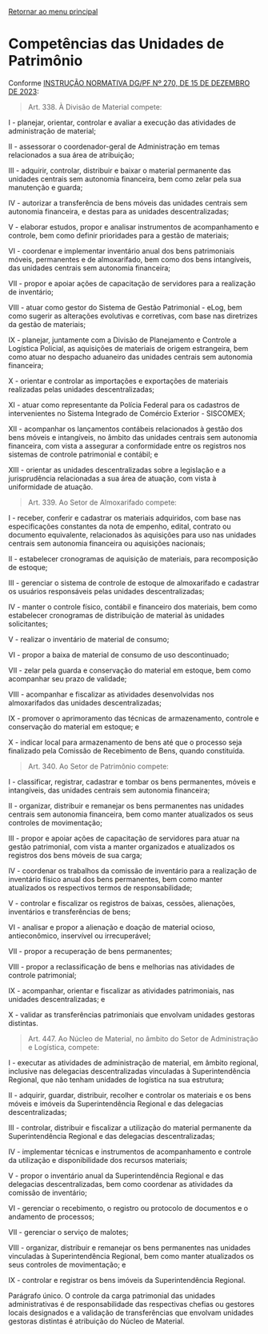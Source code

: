 [Retornar ao menu principal](https://github.com/Mateus-cpa/manual-material/blob/main/README.md)
# Competências das Unidades de Patrimônio
Conforme [INSTRUÇÃO NORMATIVA DG/PF Nº 270, DE 15 DE DEZEMBRO DE 2023](https://pfgovbr.sharepoint.com/sites/intranet/normativosinternos/Instru%C3%A7%C3%A3o%20Normativa/2023/in-270-2023-dg-pf.aspx#search=fun%C3%A7%C3%B5es%20or%C3%A7amento%20material%20log%C3%ADstica):

>Art. 338. À Divisão de Material compete:

I - planejar, orientar, controlar e avaliar a execução das atividades de administração de material;

II - assessorar o coordenador-geral de Administração em temas relacionados a sua área de atribuição;

III - adquirir, controlar, distribuir e baixar o material permanente das unidades centrais sem autonomia financeira, bem como zelar pela sua manutenção e guarda;

IV - autorizar a transferência de bens móveis das unidades centrais sem autonomia financeira, e destas para as unidades descentralizadas;

V - elaborar estudos, propor e analisar instrumentos de acompanhamento e controle, bem como definir prioridades para a gestão de materiais;

VI - coordenar e implementar inventário anual dos bens patrimoniais móveis, permanentes e de almoxarifado, bem como dos bens intangíveis, das unidades centrais sem autonomia financeira;

VII - propor e apoiar ações de capacitação de servidores para a realização de inventário;

VIII - atuar como gestor do Sistema de Gestão Patrimonial - eLog, bem como sugerir as alterações evolutivas e corretivas, com base nas diretrizes da gestão de materiais;

IX - planejar, juntamente com a Divisão de Planejamento e Controle a Logística Policial, as aquisições de materiais de origem estrangeira, bem como atuar no despacho aduaneiro das unidades centrais sem autonomia financeira;

X - orientar e controlar as importações e exportações de materiais realizadas pelas unidades descentralizadas;

XI - atuar como representante da Polícia Federal para os cadastros de intervenientes no Sistema Integrado de Comércio Exterior - SISCOMEX;

XII - acompanhar os lançamentos contábeis relacionados à gestão dos bens móveis e intangíveis, no âmbito das unidades centrais sem autonomia financeira, com vista a assegurar a conformidade entre os registros nos sistemas de controle patrimonial e contábil; e

XIII - orientar as unidades descentralizadas sobre a legislação e a jurisprudência relacionadas a sua área de atuação, com vista à uniformidade de atuação.

>Art. 339. Ao Setor de Almoxarifado compete:

I - receber, conferir e cadastrar os materiais adquiridos, com base nas especificações constantes da nota de empenho, edital, contrato ou documento equivalente, relacionados às aquisições para uso nas unidades centrais sem autonomia financeira ou aquisições nacionais;

II - estabelecer cronogramas de aquisição de materiais, para recomposição de estoque;

III - gerenciar o sistema de controle de estoque de almoxarifado e cadastrar os usuários responsáveis pelas unidades descentralizadas;

IV - manter o controle físico, contábil e financeiro dos materiais, bem como estabelecer cronogramas de distribuição de material às unidades solicitantes;

V - realizar o inventário de material de consumo;

VI - propor a baixa de material de consumo de uso descontinuado;

VII - zelar pela guarda e conservação do material em estoque, bem como acompanhar seu prazo de validade;

VIII - acompanhar e fiscalizar as atividades desenvolvidas nos almoxarifados das unidades descentralizadas;

IX - promover o aprimoramento das técnicas de armazenamento, controle e conservação do material em estoque; e

X - indicar local para armazenamento de bens até que o processo seja finalizado pela Comissão de Recebimento de Bens, quando constituída.

>Art. 340. Ao Setor de Patrimônio compete:

I - classificar, registrar, cadastrar e tombar os bens permanentes, móveis e intangíveis, das unidades centrais sem autonomia financeira;

II - organizar, distribuir e remanejar os bens permanentes nas unidades centrais sem autonomia financeira, bem como manter atualizados os seus controles de movimentação;

III - propor e apoiar ações de capacitação de servidores para atuar na gestão patrimonial, com vista a manter organizados e atualizados os registros dos bens móveis de sua carga;

IV - coordenar os trabalhos da comissão de inventário para a realização de inventário físico anual dos bens permanentes, bem como manter atualizados os respectivos termos de responsabilidade;

V - controlar e fiscalizar os registros de baixas, cessões, alienações, inventários e transferências de bens;

VI - analisar e propor a alienação e doação de material ocioso, antieconômico, inservível ou irrecuperável;

VII - propor a recuperação de bens permanentes;

VIII - propor a reclassificação de bens e melhorias nas atividades de controle patrimonial;

IX - acompanhar, orientar e fiscalizar as atividades patrimoniais, nas unidades descentralizadas; e

X - validar as transferências patrimoniais que envolvam unidades gestoras distintas.

>Art. 447. Ao Núcleo de Material, no âmbito do Setor de Administração e Logística, compete:

I - executar as atividades de administração de material, em âmbito regional, inclusive nas delegacias descentralizadas vinculadas à Superintendência Regional, que não tenham unidades de logística na sua estrutura;

II - adquirir, guardar, distribuir, recolher e controlar os materiais e os bens móveis e imóveis da Superintendência Regional e das delegacias descentralizadas;

III - controlar, distribuir e fiscalizar a utilização do material permanente da Superintendência Regional e das delegacias descentralizadas;

IV - implementar técnicas e instrumentos de acompanhamento e controle da utilização e disponibilidade dos recursos materiais;

V - propor o inventário anual da Superintendência Regional e das delegacias descentralizadas, bem como coordenar as atividades da comissão de inventário;

VI - gerenciar o recebimento, o registro ou protocolo de documentos e o andamento de processos;

VII - gerenciar o serviço de malotes;

VIII - organizar, distribuir e remanejar os bens permanentes nas unidades vinculadas à Superintendência Regional, bem como manter atualizados os seus controles de movimentação; e

IX - controlar e registrar os bens imóveis da Superintendência Regional.

Parágrafo único. O controle da carga patrimonial das unidades administrativas é de responsabilidade das respectivas chefias ou gestores locais designados e a validação de transferências que envolvam unidades gestoras distintas é atribuição do Núcleo de Material.
